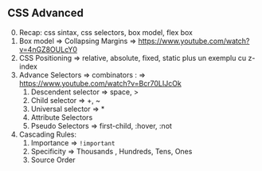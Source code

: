 ## CSS Advanced
0. Recap: css sintax, css selectors, box model, flex box
1. Box model => Collapsing Margins => https://www.youtube.com/watch?v=4nGZ8OULcY0
2. CSS Positioning => relative, absolute, fixed, static plus un exemplu cu z-index
3. Advance Selectors => combinators : => https://www.youtube.com/watch?v=Bcr70LIJcOk
    1. Descendent selector => space, >
    2. Child selector => +, ~
    3. Universal selector => *
    4. Attribute Selectors
    5. Pseudo Selectors => first-child, :hover, :not
4. Cascading Rules:
    1. Importance => `!important`
    2. Specificity => Thousands , Hundreds, Tens, Ones
    3. Source Order
